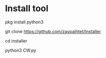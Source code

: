 # Install tool

pkg install python3

git clone https://github.com/zaypaihtet/Installer

cd installer

python3 CW.py
